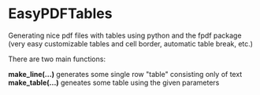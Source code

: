 # EasyPDFTables
Generating nice pdf files with tables using python and the fpdf package (very easy customizable tables and cell border, automatic table break, etc.)

There are two main functions:

**make_line(...)** generates some single row "table" consisting only of text
**make_table(...)** geneates some table using the given parameters
